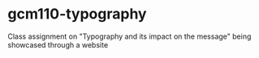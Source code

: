 # gcm110-typography
Class assignment on "Typography and its impact on the message" being showcased through a website
